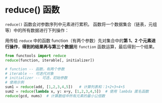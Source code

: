 # reduce() 函数

`reduce()` 函数会对参数序列中元素进行累积。 函数将一个数据集合（链表，元组等）中的所有数据进行下列操作：

用传给 `reduce` 中的函数 function（有两个参数）先对集合中的**第 1、2 个元素进行操作**，**得到的结果再与第三个数据**用 `function` 函数运算，最后得到一个结果。

```python
from functools import reduce
reduce(function, iterable[, initializer])

# function -- 函数，有两个参数
# iterable -- 可迭代对象
# initializer -- 可选，初始参数
# 使用示例
sum1 = reduce(add, [1,2,3,4,5])   # 计算列表和：1+2+3+4+5
sum2 = reduce(lambda x, y: x+y, [1,2,3,4,5])  # 使用 lambda 匿名函数
reduce(gcd, nums)  # 计算数组中所有元素的最小公倍数
```

























